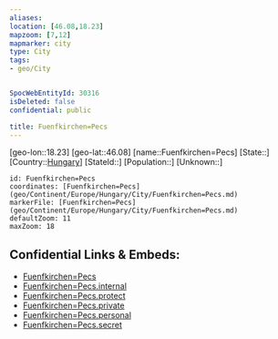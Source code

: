 ```yaml
---
aliases: 
location: [46.08,18.23]
mapzoom: [7,12] 
mapmarker: city 
type: City
tags:
- geo/City


SpocWebEntityId: 30316
isDeleted: false
confidential: public

title: Fuenfkirchen=Pecs
---
```

[geo-lon::18.23]
[geo-lat::46.08]
[name::Fuenfkirchen=Pecs]
[State::]
[Country::[Hungary](geo/Continent/Europe/Hungary.md)]
[StateId::]
[Population::]
[Unknown::]


```leaflet
id: Fuenfkirchen=Pecs
coordinates: [Fuenfkirchen=Pecs](geo/Continent/Europe/Hungary/City/Fuenfkirchen=Pecs.md)
markerFile: [Fuenfkirchen=Pecs](geo/Continent/Europe/Hungary/City/Fuenfkirchen=Pecs.md)
defaultZoom: 11 
maxZoom: 18
```


## Confidential Links & Embeds: 
- [Fuenfkirchen=Pecs](../../../../../../_public/geo/Continent/Europe/Hungary/City/Fuenfkirchen=Pecs.md) 
- [Fuenfkirchen=Pecs.internal](../../../../../../_internal/geo/Continent/Europe/Hungary/City/Fuenfkirchen=Pecs.internal.md) 
- [Fuenfkirchen=Pecs.protect](../../../../../../_protect/geo/Continent/Europe/Hungary/City/Fuenfkirchen=Pecs.protect.md) 
- [Fuenfkirchen=Pecs.private](../../../../../../_private/geo/Continent/Europe/Hungary/City/Fuenfkirchen=Pecs.private.md) 
- [Fuenfkirchen=Pecs.personal](../../../../../../_personal/geo/Continent/Europe/Hungary/City/Fuenfkirchen=Pecs.personal.md) 
- [Fuenfkirchen=Pecs.secret](../../../../../../_secret/geo/Continent/Europe/Hungary/City/Fuenfkirchen=Pecs.secret.md) 
